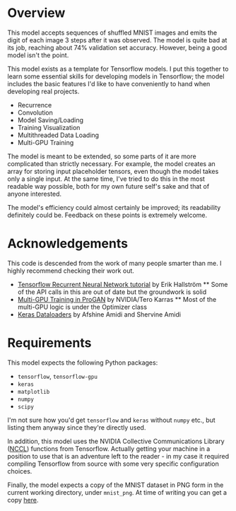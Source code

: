 # Overview

This model accepts sequences of shuffled MNIST images and emits the digit of each image 3 steps after it was observed. The model is quite bad at its job, reaching about 74% validation set accuracy. However, being a good model isn't the point.

This model exists as a template for Tensorflow models. I put this together to learn some essential skills for developing models in Tensorflow; the model includes the basic features I'd like to have conveniently to hand when developing real projects.

* Recurrence
* Convolution
* Model Saving/Loading
* Training Visualization
* Multithreaded Data Loading
* Multi-GPU Training

The model is meant to be extended, so some parts of it are more complicated than strictly necessary. For example, the model creates an array for storing input placeholder tensors, even though the model takes only a single input. At the same time, I've tried to do this in the most readable way possible, both for my own future self's sake and that of anyone interested.

The model's efficiency could almost certainly be improved; its readability definitely could be. Feedback on these points is extremely welcome.

# Acknowledgements

This code is descended from the work of many people smarter than me. I highly recommend checking their work out.

* [Tensorflow Recurrent Neural Network tutorial](https://medium.com/@erikhallstrm/hello-world-rnn-83cd7105b767) by Erik Hallström
	** Some of the API calls in this are out of date but the groundwork is solid
* [Multi-GPU Training in ProGAN](https://github.com/tkarras/progressive_growing_of_gans/blob/master/tfutil.py) by NVIDIA/Tero Karras
	** Most of the multi-GPU logic is under the Optimizer class
* [Keras Dataloaders](https://stanford.edu/~shervine/blog/keras-how-to-generate-data-on-the-fly) by Afshine Amidi and Shervine Amidi

# Requirements

This model expects the following Python packages:

* `tensorflow`, `tensorflow-gpu`
* `keras`
* `matplotlib`
* `numpy`
* `scipy`

I'm not sure how you'd get `tensorflow` and `keras` without `numpy` etc., but listing them anyway since they're directly used.

In addition, this model uses the NVIDIA Collective Communications Library ([NCCL](https://developer.nvidia.com/nccl)) functions from Tensorflow. Actually getting your machine in a position to use that is an adventure left to the reader - in my case it required compiling Tensorflow from source with some very specific configuration choices.

Finally, the model expects a copy of the MNIST dataset in PNG form in the current working directory, under `mnist_png`. At time of writing you can get a copy [here](https://github.com/myleott/mnist_png).
